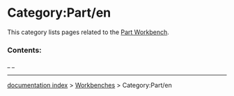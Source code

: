 # Category:Part/en
This category lists pages related to the [Part Workbench](Part_Workbench.md).

### Contents:

_ _

---
[documentation index](../README.md) > [Workbenches](Category_Workbenches.md) > Category:Part/en
